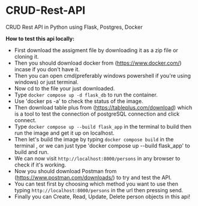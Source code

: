 # CRUD-Rest-API
CRUD Rest API in Python using Flask, Postgres, Docker

**How to test this api locally:**

- First download the assigment file by downloading it as a zip file or cloning it.
- Then you should download docker from (https://www.docker.com/) incase if you don't have it.
- Then you can open cmd(preferably windows powershell if you're using windows) or just terminal.
- Now cd to the file your just downloaded.
- Type `docker compose up -d flask_db` to run the container.
- Use 'docker ps -a' to check the status of the image.
- Then download table plus from (https://tableplus.com/download) which is a tool to test the connection of postgreSQL connection and click connect.
- Type `docker compose up --build flask_app` in the terminal to build then run the image and get it up on localhost.
- Then let's build the image by typing `docker compose build` in the terminal , or we can just type 'docker compose up --build flask_app' to build and run.
- We can now visit `http://localhost:8000/persons` in any browser to check if it's working.
- Now you should download Postman from (https://www.postman.com/downloads/) to try and test the API.
- You can test first by choosing which method you want to use then typing `http://localhost:8000/persons` in the url then pressing send.
- Finally you can Create, Read, Update, Delete person objects in this api!
